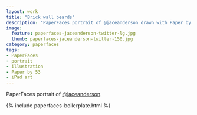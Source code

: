 ```yaml
---
layout: work
title: "Brick wall beards"
description: "PaperFaces portrait of @jaceanderson drawn with Paper by 53 on an iPad."
image: 
  feature: paperfaces-jaceanderson-twitter-lg.jpg
  thumb: paperfaces-jaceanderson-twitter-150.jpg
category: paperfaces
tags: 
- PaperFaces
- portrait
- illustration
- Paper by 53
- iPad art
---
```


PaperFaces portrait of [@jaceanderson](http://twitter.com/jaceanderson).

{% include paperfaces-boilerplate.html %}